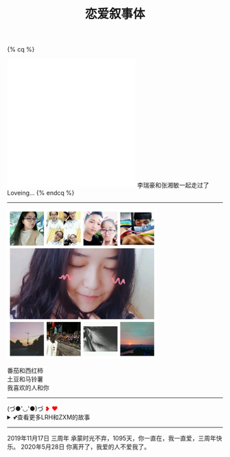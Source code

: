 ﻿---
title: 恋爱叙事体
comments: true
password: 161117
message: 💕相爱那天
description: 大一那年，李瑞豪和<ruby>张湘敏<rp>（</rp><rt><span id="busuanzi_container_page_pv" title="回忆次数"><i class="fa fa-heartbeat"></i> <span id="busuanzi_value_page_pv"></span></span></rt><rp>）</rp></ruby>在避风塘第一次相遇。
---
<meta http-equiv="refresh" content="5201314;url=/">
<link rel="stylesheet" type="text/css" href="love.css">

{% cq %}
  <iframe frameborder="0" scrolling="no" src="./heart.html" height="300px"></iframe>
  <span class="love-path">李瑞豪和张湘敏一起走过了<span>
  <span class="love-times">Loveing...</span>
{% endcq %}

---
<img src="images/zxm.jpg" width="350px" hegiht="350px"> 
<p class="tomato">番茄和西红柿<br/>土豆和马铃薯<br/>我喜欢的人和你</p>

---
<div class="shaky">(づ●'◡'●)づ <span style="color: #f00;">❥&nbsp;❤<span></div>
<details><summary class="love-summary"><span class="shaky">💕</span>查看更多LRH和ZXM的故事</summary><div class="love-journal">2018年8月15日AM 记录美好  
在e313的实验室把这个页面好好整理了一下，以后我们经历过的每个特殊的日子都会记录在下面。“爱您”😘。

2018年8月17日 七夕  
在一起后一起过的第一个七夕节，七夕快乐！

2018年9月24日 中秋  
今天中秋节，直到下午5点多你才从西安一路舟车劳顿赶到学校，天公不作美，湘潭下着小雨。我来校门接的你。你说你饿坏了，然后我们一起在学校半边街17CC那吃的晚餐，虽然没有去商场大鱼大肉的吃了，但是有你就好，中秋快乐！  

2018年10月14日 周日  
今天在这个页面的字体族中加入了我的手写字体，写了1年半的字体，也是为你而写的字体。沐目体。字体笔画比较细如果看不清可以全选文字这样可能会好点！（当本地没有华文行楷时就会备选沐目体，比如手机上显示，当然也有可能因为浏览器的原因不支持ttf格式字体所以无法显示）  

2018年10月18日 15:55  
今天是我和你在一起的第700天，准确的说还有8个小时5分钟。就在前两天我俩还在吵架，原因是我打球迟到了。可是我知道我错了，就是因为迟到。可是尴尬的是我打字打成了‘吃饭’，So,你多生气了好几天，既然是个误会，那还是不要生气了喔。官宣就不官宣了，就这样吧，爱你！  

2018年11月17日  
不知不觉在一起我们已经在一起两周年了，你还记得两年前的今天星期几嘛，还记得自己笑的多开心吗？我都记得！永远爱你！

2018年12月31日  
2018最后一天了，有个傻子还在担心喝不到18年最后一杯奶茶而担心呢，还好有我啊，半圆的益禾堂关门了，还好我在北苑的益禾堂给你买了你最喜欢的禾风奶绿。然后在麦乐季买了店里最后三个蛋挞。今天的雪还是没有融化，一路走得很快，怕冷掉，见到你的那一刻，真的很暖和！就酱紫。

2019年1月1日  
猪，新年快乐鸭，在一起的第三个年头开始了！  

2019年1月17日 <span style="color: #f00;">❤</span>  
猪仔仔，谁说我不记得你的生日啊，我日历提前三天就提醒我了！生日快乐呀！木马  

2019年2月4日 除夕  
明天就是猪年了，那你真的成了猪仔仔了！在一起三年每年过年都会给你压岁钱，现在没工作也没钱，都是我平时省的，现在只能给你99块！你还每次推我52.0，相信以,99会变成999甚至更多。  

2019年2月14日 情人节  
今天是2月14，传说中的情人节。相隔半个湖南。没能在一起过，只希望我心，你知！  

2019年2月17-19日  
这几天在吵架，隔三两个月总会有次小吵闹。其实我真的不想和你吵架。有的时候却被你气的不知道说什么，你也是吧，没少被我气！我希望以后都能和你一起享受开心快乐的时光！  

2019年3月22日  
player.lruihao.cn ： 20161117 20161117  
老婆我没有不理你也没有不见了喔！我在做左边那个播放器，以后想听的歌我都给你添加过来，有没有很喜欢，有没有一点少女心爆棚的感觉！！！么么哒  

2019年7月7日  
今天是我大三在学校的最后一天，明天我也回家了。要去实习了，大学三年也没有什么舍不得的，唯独放不下的就是你，今日一别，再见就是国庆了。我想你，爱你。  

2019年7月25日  
今天打开便签看到一张截图，是你送给我的，我希望你也是，要一直开心，你笑起来真好看，很可爱！上面的文字是：  
{% cq %}
愿你出走半生，归来仍是少年。  
可少年，是很难在成人的世界里如鱼得水的。  
愿你出走半生，归来已然成年。  
用的了手段，玩的转规则，看的透世事，过的顺风顺水，  
却保留一点小小的真性情，坚强骄傲，宽容慈悲，仅此而已，已是大幸。  
没有人可以一直天真如少年，除非付出巨大的代价。  
{% endcq %}
等我实习发了工资我可以给zxm买裙子，买软软的可以抱着睡觉的娃娃，还可以给崽崽买眉笔，鞋子等等，等以后呢存够了钱可以和zxm去旅游，北京、上海、海南、秦皇岛等等...  
哦对了，上次一起去韩大地吃烧烤知道了张湘敏不喜欢吃芒果！  

2019年9月22日 周日  
今天我花了一个星期天重写了一下这个页面，更方便以后记录美好；  
顺便表达一下来深圳一个多月对你的思念。马上就到国庆了，我的票也买好了，马上又可以见到你了，要和你一起学习一起约会！  

2019年9月30日-10月6日 国庆
30号清晨，我非常激动地踏上了深圳发往湘潭的火车，去火车站的路上，期间坐公交车坐反了，竟然阴差阳错到了清湖地铁站。反正，总之我就是顺利的到了湘潭，带着一颗激动地心，因为马上就要见到你了。
想起一句话，“所爱隔山海，山海皆可平”，我想大概如此。又想起一句诗，“玲珑骰子安红豆,入骨相思知不知”，我知你知。
第一眼见到你，感觉很熟悉很亲切，在明德到亲民一起走过三年的路上，还记得，大一的时候你问我，愿意陪你走完这三年的路吗。岂只三年，我还想和你再走很多年。
国庆期间，和你一起吃了心心念念的螺蛳粉，吃了大碗先生的湘菜，一起去了肯德基吃了肯德基的饭，买了饮料拍了合照，约会散步，抓拍到了你盛世侧颜。陪你逛了街，你送了我长大后第一件衬衫，很好看我很喜欢。
又想起了上次和你在凤凰的逛街，过去的一切都让我满意和回味无穷，我相信未来定是如此，岁月静好，爱你如初。（土味情话说来就来！）
6号晚上我一个人踏上了返程的火车，没叫任何人送我包括你，离别总是不舍的，这次特别特别的强烈。气氛不要太伤感，我们大家都在成长的路上，我们一直都在对方的心里。考研加油！
晚安。
</div></details>

---
<div class="loveTyping">2019年11月17日 三周年
承蒙时光不弃，1095天，你一直在，我一直爱，三周年快乐。
2020年5月28日
你离开了，我爱的人不爱我了。
</div>
<!--<iframe frameborder="no" border="0" marginwidth="0" marginheight="0" width=280 height=52 src="//music.163.com/outchain/player?type=2&id=563282238&auto=1&height=32" style="display: none;"></iframe>-->
<script type="text/javascript" src="/js/love/love-typing.js"></script>
<script async type="text/javascript" src="/js/love/love-time.js"></script>
<script async type="text/javascript" src="/js/love/love-word.js"></script>
<!-- <script async id="ilt" src="https://player.lruihao.cn/player/js/player.js" key="155b80a8f94e4c62bad4eba38f8a6369"></script> -->
<script type="text/javascript" src="/js/love/snowfall.jquery.js"></script>
<script type="text/javascript" src="/js/love/sakura.js"></script>